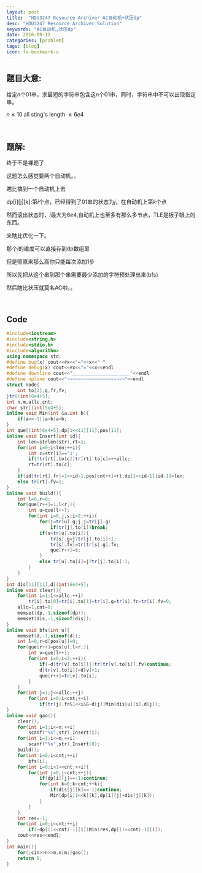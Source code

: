 ```yaml
---
layout: post
title:  "HDU3247 Resource Archiver AC自动机+状压dp"
desc: "HDU3247 Resource Archiver Solution"
keywords: "AC自动机,状压dp"
date: 2016-09-12
categories: [problem]
tags: [blog]
icon: fa-bookmark-o
---
```


## 题目大意:

给定$n$个01串，求最短的字符串包含这$n$个01串，同时，字符串中不可以出现指定串。

$n \leq 10$    all sting's length $\leq 6e4$

<br>

## 题解:

终于不是裸题了

这题怎么感觉要两个自动机。。

瞎比搞到一个自动机上去

dp[i]\[j][k]:第$i$个点，已经得到了01串的状态为$j$，在自动机上第$k$个点

然而滚出状态时，$i$最大为$6e4$,自动机上也至多有那么多节点，TLE是板子眼上的东西。

来瞎比优化一下。

那个$i$的维度可以直接存到dp数组里

但是照原来那么高你只能每次添加1步

所以先把从这个串到那个串需要最少添加的字符预处理出来(bfs)

然后瞎比状压就莫名AC啦。。

<br>

## Code 

```cpp
#include<iostream>
#include<string.h>
#include<stdio.h>
#include<algorithm>
using namespace std;
#define bug(x) cout<<#x<<"="<<x<<" "
#define debug(x) cout<<#x<<"="<<x<<endl
#define downline cout<<"_____________________"<<endl
#define upline cout<<"~~~~~~~~~~~~~~~~~~~~~"<<endl
struct node{
	int to[2],g,fr,fv;
}tr[(int)6e4+5];
int n,m,allc,cnt;
char str[(int)5e4+5];
inline void Min(int &a,int b){
	if(a==-1||a>b)a=b;
}
int que[(int)6e4+5],dp[1<<11][11],pos[11];
inline void Insert(int id){
	int len=strlen(str),rt=1;
	for(int i=0;i<len;++i){
		int c=str[i]=='1';
		if(!tr[rt].to[c])tr[rt].to[c]=++allc;
		rt=tr[rt].to[c];
	}
	if(id)tr[rt].fr|=1<<id-1,pos[cnt++]=rt,dp[1<<id-1][id-1]=len;
	else tr[rt].fv=1;
}
inline void build(){
	int l=0,r=0;
	for(que[r++]=1;l<r;){
		int u=que[l++];
		for(int i=0,j,s;i<2;++i){
			for(j=tr[u].g;j;j=tr[j].g)
				if(tr[j].to[i])break;
			if(s=tr[u].to[i]){
				tr[s].g=j?tr[j].to[i]:1;
				tr[s].fv|=tr[tr[s].g].fv;
				que[r++]=s;
			}
			else tr[u].to[i]=j?tr[j].to[i]:1;
		}
	}
}
int dis[11][11],d[(int)6e4+5];
inline void clear(){
	for(int i=1;i<=allc;++i)
		tr[i].to[0]=tr[i].to[1]=tr[i].g=tr[i].fr=tr[i].fv=0;
	allc=1,cnt=0;
	memset(dp,-1,sizeof(dp));
	memset(dis,-1,sizeof(dis));
}
inline void bfs(int u){
	memset(d,-1,sizeof(d));
	int l=0,r=d[pos[u]]=0;
	for(que[r++]=pos[u];l<r;){
		int v=que[l++];
		for(int i=0;i<2;++i){
			if(~d[tr[v].to[i]]||tr[tr[v].to[i]].fv)continue;
			d[tr[v].to[i]]=d[v]+1;
			que[r++]=tr[v].to[i];
		}
	}
	for(int j=1;j<=allc;++j)
		for(int i=0;i<cnt;++i)
			if(tr[j].fr&1<<i&&~d[j])Min(dis[u][i],d[j]);
}
inline void gao(){
	clear();
	for(int i=1;i<=n;++i)
		scanf("%s",str),Insert(i);
	for(int i=1;i<=m;++i)
		scanf("%s",str),Insert(0);
	build();
	for(int i=0;i<cnt;++i)
		bfs(i);
	for(int i=0;i<1<<cnt;++i){
		for(int j=0;j<cnt;++j){
			if(dp[i][j]==-1)continue;
			for(int k=0;k<cnt;++k){
				if(dis[j][k]==-1)continue;
				Min(dp[i|1<<k][k],dp[i][j]+dis[j][k]);
			}
		}
	}
	int res=-1;
	for(int i=0;i<cnt;++i)
		if(~dp[(1<<cnt)-1][i])Min(res,dp[(1<<cnt)-1][i]);
	cout<<res<<endl;
}
int main(){
	for(;cin>>n>>m,n|m;)gao();
	return 0;
}
```